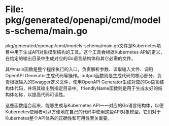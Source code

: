 # File: pkg/generated/openapi/cmd/models-schema/main.go

pkg/generated/openapi/cmd/models-schema/main.go文件是Kubernetes项目中用于生成API对象模型结构的工具。这个工具会根据Kubernetes API的定义，在给定的输出目录中生成对应的Go语言结构体和其它必需的文件。

其中main函数是整个程序执行的入口，负责解析参数、读取输入文件、调用OpenAPI Generator生成代码等操作。output函数则是生成代码的核心部分，负责根据输入的Swagger定义文件，使用OpenAPI Generator生成对应的Go语言结构体代码，并将其输出到指定目录中。friendlyName函数则是用于生成友好的结构体名称，以提高代码可读性。

这些函数组合起来，能够生成与Kubernetes API一一对应的Go语言结构体，以便Kubernetes使用者可以方便地在自己的代码中使用这些API对象模型。它们对于Kubernetes整个API体系的正确性和可用性至关重要。

